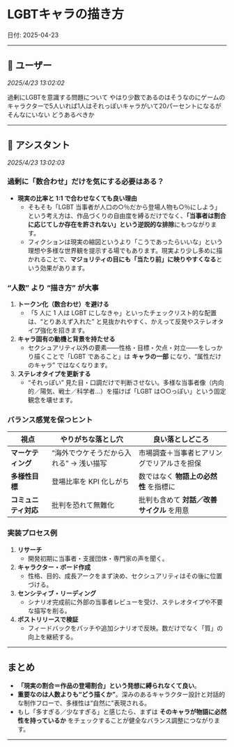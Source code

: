 # LGBTキャラの描き方

日付: 2025-04-23

---

## 👤 ユーザー
*2025/4/23 13:02:02*

過剰にLGBTを意識する問題について やはり少数であるのはそうなのにゲームのキャラクターで5人いれば1人はそれっぽいキャラがいて20パーセントになるがそんなにいない どうあるべきか

---

## 🤖 アシスタント
*2025/4/23 13:02:03*

### 過剰に「数合わせ」だけを気にする必要はある？  
- **現実の比率と 1:1 で合わせなくても良い理由**  
  - そもそも「LGBT 当事者が人口の○％だから登場人物も○％にしよう」という考え方は、作品づくりの自由度を縛るだけでなく、**「当事者は割合に応じてしか存在を許されない」という逆説的な排除**にもつながります。  
  - フィクションは現実の縮図というより「こうであったらいいな」という理想や多様な世界観を提示する場でもあります。現実より少し多めに描かれることで、**マジョリティの目にも「当たり前」に映りやすくなる**という効果があります。  

### “人数” より “描き方” が大事  
1. **トークン化（数合わせ）を避ける**  
   - 「5 人に 1 人は LGBT にしなきゃ」といったチェックリスト的な配置は、“とりあえず入れた” と見抜かれやすく、かえって反発やステレオタイプ強化を招きます。  
2. **キャラ固有の動機と背景を持たせる**  
   - セクシュアリティ以外の要素――性格・目標・欠点・対立――をしっかり描くことで「LGBT であること」は **キャラの一部** になり、“属性だけのキャラ” ではなくなります。  
3. **ステレオタイプを更新する**  
   - “それっぽい” 見た目・口調だけで判断させない。多様な当事者像（内向的／陽気、戦士／科学者…）を描けば「LGBT は○○っぽい」という固定観念を壊せます。  

### バランス感覚を保つヒント  
| 視点 | やりがちな落とし穴 | 良い落としどころ |
|------|--------------------|-------------------|
| **マーケティング** | “海外でウケそうだから入れる” → 浅い描写 | 市場調査＋当事者ヒアリングでリアルさを担保 |
| **多様性目標** | 登場比率を KPI 化しがち | 数ではなく **物語上の必然性** を指標に |
| **コミュニティ対応** | 批判を恐れて無難化 | 批判も含めて **対話／改善サイクル** を用意 |

### 実装プロセス例  
1. **リサーチ**  
   - 開発初期に当事者・支援団体・専門家の声を聞く。  
2. **キャラクター・ボード作成**  
   - 性格、目的、成長アークをまず決め、セクシュアリティはその後に位置づける。  
3. **センシティブ・リーディング**  
   - シナリオ完成前に外部の当事者レビューを受け、ステレオタイプや不要な描写を削る。  
4. **ポストリリースで検証**  
   - フィードバックをパッチや追加シナリオで反映。数だけでなく「質」の向上を継続する。  

---

## まとめ
- **「現実の割合＝作品の登場割合」という発想に縛られなくて良い**。  
- **重要なのは人数よりも“どう描くか”**。深みのあるキャラクター設計と対話的な制作フローで、多様性は“自然に”表現される。  
- もし「多すぎる／少なすぎる」と感じたら、まずは **そのキャラが物語に必然性を持っているか** をチェックすることが健全なバランス調整につながります。

---
